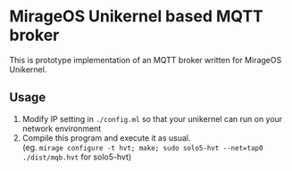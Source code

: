 # MirageOS Unikernel based MQTT broker
This is prototype implementation of an MQTT broker written for MirageOS Unikernel.

## Usage
1. Modify IP setting in `./config.ml` so that your unikernel can run on your network environment
2. Compile this program and execute it as usual.  
(eg. `mirage configure -t hvt; make; sudo solo5-hvt --net=tap0 ./dist/mqb.hvt` for solo5-hvt)
